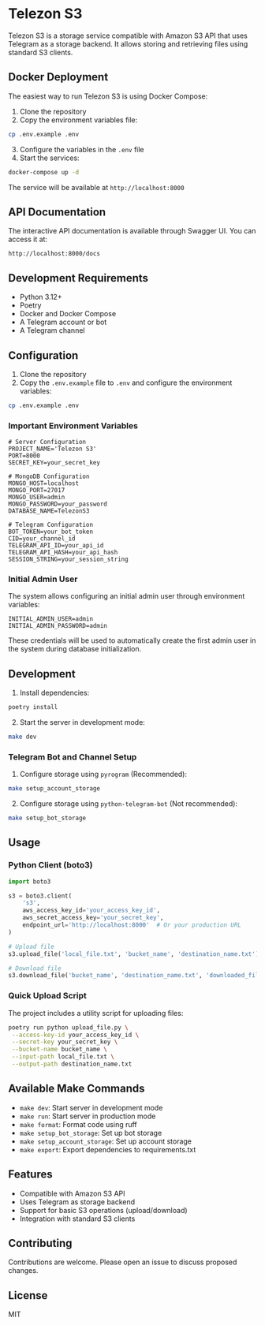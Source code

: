# Telezon S3

Telezon S3 is a storage service compatible with Amazon S3 API that uses Telegram as a storage backend. It allows storing and retrieving files using standard S3 clients.

## Docker Deployment

The easiest way to run Telezon S3 is using Docker Compose:

1. Clone the repository
2. Copy the environment variables file:

```bash
cp .env.example .env
```

3. Configure the variables in the `.env` file
4. Start the services:

```bash
docker-compose up -d
```

The service will be available at `http://localhost:8000`

## API Documentation

The interactive API documentation is available through Swagger UI. You can access it at:

```
http://localhost:8000/docs
```

## Development Requirements

- Python 3.12+
- Poetry
- Docker and Docker Compose
- A Telegram account or bot
- A Telegram channel

## Configuration

1. Clone the repository
2. Copy the `.env.example` file to `.env` and configure the environment variables:

```bash
cp .env.example .env
```

### Important Environment Variables

```env
# Server Configuration
PROJECT_NAME='Telezon S3'
PORT=8000
SECRET_KEY=your_secret_key

# MongoDB Configuration
MONGO_HOST=localhost
MONGO_PORT=27017
MONGO_USER=admin
MONGO_PASSWORD=your_password
DATABASE_NAME=TelezonS3

# Telegram Configuration
BOT_TOKEN=your_bot_token
CID=your_channel_id
TELEGRAM_API_ID=your_api_id
TELEGRAM_API_HASH=your_api_hash
SESSION_STRING=your_session_string
```

### Initial Admin User

The system allows configuring an initial admin user through environment variables:

```env
INITIAL_ADMIN_USER=admin
INITIAL_ADMIN_PASSWORD=admin
```

These credentials will be used to automatically create the first admin user in the system during database initialization.

## Development

1. Install dependencies:

```bash
poetry install
```

2. Start the server in development mode:

```bash
make dev
```

### Telegram Bot and Channel Setup

1. Configure storage using `pyrogram` (Recommended):

```bash
make setup_account_storage
```

2. Configure storage using `python-telegram-bot` (Not recommended):

```bash
make setup_bot_storage
```

## Usage

### Python Client (boto3)

```python
import boto3

s3 = boto3.client(
    's3',
    aws_access_key_id='your_access_key_id',
    aws_secret_access_key='your_secret_key',
    endpoint_url='http://localhost:8000'  # Or your production URL
)

# Upload file
s3.upload_file('local_file.txt', 'bucket_name', 'destination_name.txt')

# Download file
s3.download_file('bucket_name', 'destination_name.txt', 'downloaded_file.txt')
```

### Quick Upload Script

The project includes a utility script for uploading files:

```bash
poetry run python upload_file.py \
 --access-key-id your_access_key_id \
 --secret-key your_secret_key \
 --bucket-name bucket_name \
 --input-path local_file.txt \
 --output-path destination_name.txt
```

## Available Make Commands

- `make dev`: Start server in development mode
- `make run`: Start server in production mode
- `make format`: Format code using ruff
- `make setup_bot_storage`: Set up bot storage
- `make setup_account_storage`: Set up account storage
- `make export`: Export dependencies to requirements.txt

## Features

- Compatible with Amazon S3 API
- Uses Telegram as storage backend
- Support for basic S3 operations (upload/download)
- Integration with standard S3 clients

## Contributing

Contributions are welcome. Please open an issue to discuss proposed changes.

## License

MIT
